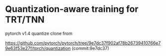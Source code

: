 # Quantization-aware training for TRT/TNN

pytorch v1.4 quantize clone from

https://github.com/pytorch/pytorch/tree/9e7dc37f902af78b26739410766e79e63f53e27f/torch/quantization (commit:9e7dc37)